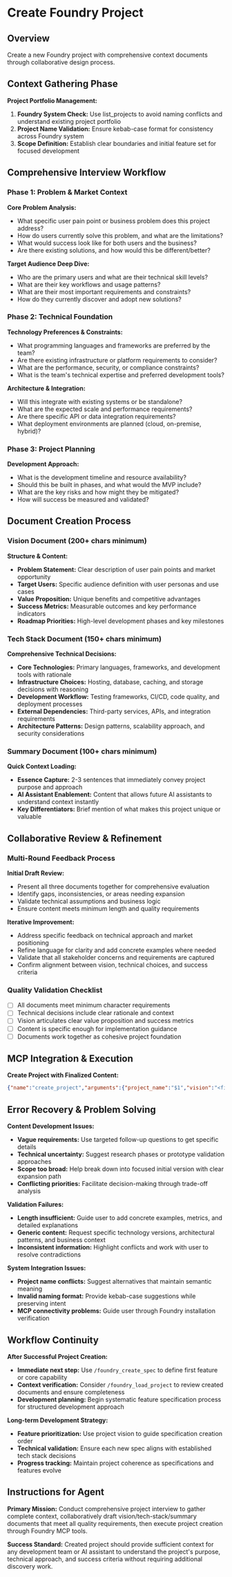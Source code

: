 # Create Foundry Project

## Overview
Create a new Foundry project with comprehensive context documents through collaborative design process.

## Context Gathering Phase

**Project Portfolio Management:**
1. **Foundry System Check:** Use list_projects to avoid naming conflicts and understand existing project portfolio
2. **Project Name Validation:** Ensure kebab-case format for consistency across Foundry system
3. **Scope Definition:** Establish clear boundaries and initial feature set for focused development

## Comprehensive Interview Workflow

### Phase 1: Problem & Market Context
**Core Problem Analysis:**
- What specific user pain point or business problem does this project address?
- How do users currently solve this problem, and what are the limitations?
- What would success look like for both users and the business?
- Are there existing solutions, and how would this be different/better?

**Target Audience Deep Dive:**
- Who are the primary users and what are their technical skill levels?
- What are their key workflows and usage patterns?
- What are their most important requirements and constraints?
- How do they currently discover and adopt new solutions?

### Phase 2: Technical Foundation
**Technology Preferences & Constraints:**
- What programming languages and frameworks are preferred by the team?
- Are there existing infrastructure or platform requirements to consider?
- What are the performance, security, or compliance constraints?
- What is the team's technical expertise and preferred development tools?

**Architecture & Integration:**
- Will this integrate with existing systems or be standalone?
- What are the expected scale and performance requirements?
- Are there specific API or data integration requirements?
- What deployment environments are planned (cloud, on-premise, hybrid)?

### Phase 3: Project Planning
**Development Approach:**
- What is the development timeline and resource availability?
- Should this be built in phases, and what would the MVP include?
- What are the key risks and how might they be mitigated?
- How will success be measured and validated?

## Document Creation Process

### Vision Document (200+ chars minimum)
**Structure & Content:**
- **Problem Statement:** Clear description of user pain points and market opportunity
- **Target Users:** Specific audience definition with user personas and use cases
- **Value Proposition:** Unique benefits and competitive advantages
- **Success Metrics:** Measurable outcomes and key performance indicators
- **Roadmap Priorities:** High-level development phases and key milestones

### Tech Stack Document (150+ chars minimum)
**Comprehensive Technical Decisions:**
- **Core Technologies:** Primary languages, frameworks, and development tools with rationale
- **Infrastructure Choices:** Hosting, database, caching, and storage decisions with reasoning
- **Development Workflow:** Testing frameworks, CI/CD, code quality, and deployment processes
- **External Dependencies:** Third-party services, APIs, and integration requirements
- **Architecture Patterns:** Design patterns, scalability approach, and security considerations

### Summary Document (100+ chars minimum)
**Quick Context Loading:**
- **Essence Capture:** 2-3 sentences that immediately convey project purpose and approach
- **AI Assistant Enablement:** Content that allows future AI assistants to understand context instantly
- **Key Differentiators:** Brief mention of what makes this project unique or valuable

## Collaborative Review & Refinement

### Multi-Round Feedback Process
**Initial Draft Review:**
- Present all three documents together for comprehensive evaluation
- Identify gaps, inconsistencies, or areas needing expansion
- Validate technical assumptions and business logic
- Ensure content meets minimum length and quality requirements

**Iterative Improvement:**
- Address specific feedback on technical approach and market positioning
- Refine language for clarity and add concrete examples where needed
- Validate that all stakeholder concerns and requirements are captured
- Confirm alignment between vision, technical choices, and success criteria

### Quality Validation Checklist
- [ ] All documents meet minimum character requirements
- [ ] Technical decisions include clear rationale and context
- [ ] Vision articulates clear value proposition and success metrics
- [ ] Content is specific enough for implementation guidance
- [ ] Documents work together as cohesive project foundation

## MCP Integration & Execution

**Create Project with Finalized Content:**
```json
{"name":"create_project","arguments":{"project_name":"$1","vision":"<final_vision>","tech_stack":"<final_tech_stack>","summary":"<final_summary>"}}
```

## Error Recovery & Problem Solving

**Content Development Issues:**
- **Vague requirements:** Use targeted follow-up questions to get specific details
- **Technical uncertainty:** Suggest research phases or prototype validation approaches
- **Scope too broad:** Help break down into focused initial version with clear expansion path
- **Conflicting priorities:** Facilitate decision-making through trade-off analysis

**Validation Failures:**
- **Length insufficient:** Guide user to add concrete examples, metrics, and detailed explanations
- **Generic content:** Request specific technology versions, architectural patterns, and business context
- **Inconsistent information:** Highlight conflicts and work with user to resolve contradictions

**System Integration Issues:**
- **Project name conflicts:** Suggest alternatives that maintain semantic meaning
- **Invalid naming format:** Provide kebab-case suggestions while preserving intent
- **MCP connectivity problems:** Guide user through Foundry installation verification

## Workflow Continuity

**After Successful Project Creation:**
- **Immediate next step:** Use `/foundry_create_spec` to define first feature or core capability
- **Context verification:** Consider `/foundry_load_project` to review created documents and ensure completeness
- **Development planning:** Begin systematic feature specification process for structured development approach

**Long-term Development Strategy:**
- **Feature prioritization:** Use project vision to guide specification creation order
- **Technical validation:** Ensure each new spec aligns with established tech stack decisions
- **Progress tracking:** Maintain project coherence as specifications and features evolve

## Instructions for Agent
**Primary Mission:** Conduct comprehensive project interview to gather complete context, collaboratively draft vision/tech-stack/summary documents that meet all quality requirements, then execute project creation through Foundry MCP tools.

**Success Standard:** Created project should provide sufficient context for any development team or AI assistant to understand the project's purpose, technical approach, and success criteria without requiring additional discovery work.
